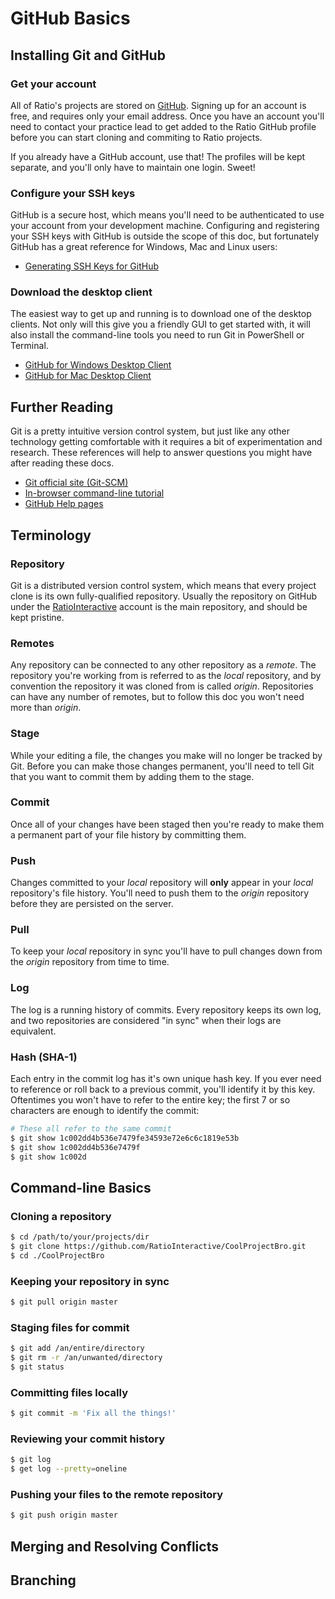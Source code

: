 GitHub Basics
=============

Installing Git and GitHub
-------------------------

### Get your account

All of Ratio's projects are stored on [GitHub](https://github.com/). Signing
up for an account is free, and requires only your email address. Once you have
an account you'll need to contact your practice lead to get added to the 
Ratio GitHub profile before you can start cloning and commiting to Ratio projects.

If you already have a GitHub account, use that! The profiles will be kept separate,
and you'll only have to maintain one login. Sweet!

### Configure your SSH keys

GitHub is a secure host, which means you'll need to be authenticated to use your
account from your development machine. Configuring and registering your SSH keys
with GitHub is outside the scope of this doc, but fortunately GitHub has a great
reference for Windows, Mac and Linux users:

* [Generating SSH Keys for GitHub](https://help.github.com/articles/generating-ssh-keys)

### Download the desktop client

The easiest way to get up and running is to download one of the desktop
clients. Not only will this give you a friendly GUI to get started with,
it will also install the command-line tools you need to run Git in PowerShell
or Terminal.

* [GitHub for Windows Desktop Client](http://windows.github.com/)
* [GitHub for Mac Desktop Client](http://mac.github.com/)

Further Reading
---------------

Git is a pretty intuitive version control system, but just like any other technology
getting comfortable with it requires a bit of experimentation and research. These
references will help to answer questions you might have after reading these docs.

* [Git official site (Git-SCM)](http://git-scm.com)
* [In-browser command-line tutorial](http://try.github.io)
* [GitHub Help pages](https://help.github.com)

Terminology
-----------

### Repository

Git is a distributed version control system, which means that every project clone
is its own fully-qualified repository. Usually the repository on GitHub under
the [RatioInteractive](https://github.com/RatioInteractive) account is the main
repository, and should be kept pristine.

### Remotes

Any repository can be connected to any other repository as a _remote_. The repository
you're working from is referred to as the _local_ repository, and by convention the 
repository it was cloned from is called _origin_. Repositories can have any number
of remotes, but to follow this doc you won't need more than _origin_.

### Stage

While your editing a file, the changes you make will no longer be tracked by Git. 
Before you can make those changes permanent, you'll need to tell Git that you want
to commit them by adding them to the stage.

### Commit

Once all of your changes have been staged then you're ready to make them a permanent
part of your file history by committing them.

### Push

Changes committed to your _local_ repository will **only** appear in your _local_ repository's 
file history. You'll need to push them to the _origin_ repository before they are persisted
on the server.

### Pull

To keep your _local_ repository in sync you'll have to pull changes down from the _origin_
repository from time to time.

### Log

The log is a running history of commits. Every repository keeps its own log, and two repositories
are considered "in sync" when their logs are equivalent.

### Hash (SHA-1)

Each entry in the commit log has it's own unique hash key. If you ever need to reference or
roll back to a previous commit, you'll identify it by this key. Oftentimes you won't have to
refer to the entire key; the first 7 or so characters are enough to identify the commit:

```bash
# These all refer to the same commit
$ git show 1c002dd4b536e7479fe34593e72e6c6c1819e53b
$ git show 1c002dd4b536e7479f
$ git show 1c002d
```

Command-line Basics
-------------------

### Cloning a repository

```bash
$ cd /path/to/your/projects/dir
$ git clone https://github.com/RatioInteractive/CoolProjectBro.git
$ cd ./CoolProjectBro
```

### Keeping your repository in sync

```bash
$ git pull origin master
```

### Staging files for commit

```bash
$ git add /an/entire/directory
$ git rm -r /an/unwanted/directory
$ git status
```

### Committing files locally

```bash
$ git commit -m 'Fix all the things!'
```

### Reviewing your commit history

```bash
$ git log
$ get log --pretty=oneline
```

### Pushing your files to the remote repository

```bash
$ git push origin master
```

## Merging and Resolving Conflicts

## Branching
